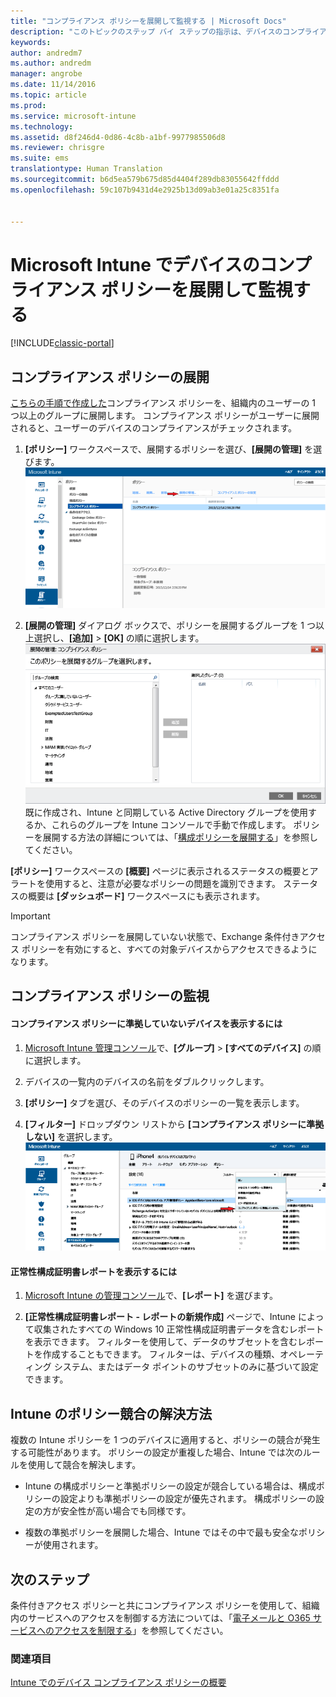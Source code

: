 ```yaml
---
title: "コンプライアンス ポリシーを展開して監視する | Microsoft Docs"
description: "このトピックのステップ バイ ステップの指示は、デバイスのコンプライアンス ポリシーを展開して監視するために使用します。"
keywords: 
author: andredm7
ms.author: andredm
manager: angrobe
ms.date: 11/14/2016
ms.topic: article
ms.prod: 
ms.service: microsoft-intune
ms.technology: 
ms.assetid: d8f246d4-0d86-4c8b-a1bf-9977985506d8
ms.reviewer: chrisgre
ms.suite: ems
translationtype: Human Translation
ms.sourcegitcommit: b6d5ea579b675d85d4404f289db83055642ffddd
ms.openlocfilehash: 59c107b9431d4e2925b13d09ab3e01a25c8351fa


---
```


# <a name="deploy-and-monitor-a-device-compliance-policy-in-microsoft-intune"></a>Microsoft Intune でデバイスのコンプライアンス ポリシーを展開して監視する

[!INCLUDE[classic-portal](../includes/classic-portal.md)]

## <a name="deploy-a-compliance-policy"></a>コンプライアンス ポリシーの展開
[こちらの手順で作成した](create-a-device-compliance-policy-in-microsoft-intune.md)コンプライアンス ポリシーを、組織内のユーザーの 1 つ以上のグループに展開します。 コンプライアンス ポリシーがユーザーに展開されると、ユーザーのデバイスのコンプライアンスがチェックされます。

1.  **[ポリシー]** ワークスペースで、展開するポリシーを選び、**[展開の管理]** を選びます。
![上部に [展開の管理] メニュー オプションが表示されているコンプライアンス ポリシー ページのスクリーンショット](./media/intune-sa-3c-deploy-compliance-policy2.png)

2.  **[展開の管理]** ダイアログ ボックスで、ポリシーを展開するグループを 1 つ以上選択し、**[追加]** > **[OK]** の順に選択します。
![[展開の管理] ダイアログ ボックスのスクリーン ショット](./media/intune-sa-3d-deploy-compliance-policy3-Manage.png) 既に作成され、Intune と同期している Active Directory グループを使用するか、これらのグループを Intune コンソールで手動で作成します。 ポリシーを展開する方法の詳細については、「[構成ポリシーを展開する](manage-settings-and-features-on-your-devices-with-microsoft-intune-policies.md)」を参照してください。

**[ポリシー]** ワークスペースの **[概要]** ページに表示されるステータスの概要とアラートを使用すると、注意が必要なポリシーの問題を識別できます。 ステータスの概要は **[ダッシュボード]** ワークスペースにも表示されます。

> [!IMPORTANT]
> コンプライアンス ポリシーを展開していない状態で、Exchange 条件付きアクセス ポリシーを有効にすると、すべての対象デバイスからアクセスできるようになります。

## <a name="monitor-the-compliance-policy"></a>コンプライアンス ポリシーの監視

#### <a name="to-view-devices-that-do-not-conform-to-a-compliance-policy"></a>コンプライアンス ポリシーに準拠していないデバイスを表示するには

1.  [Microsoft Intune 管理コンソール](https://manage.microsoft.com)で、**[グループ]** > **[すべてのデバイス]** の順に選択します。

2.  デバイスの一覧内のデバイスの名前をダブルクリックします。

3.  **[ポリシー]** タブを選び、そのデバイスのポリシーの一覧を表示します。

4.  **[フィルター]** ドロップダウン リストから **[コンプライアンス ポリシーに準拠しない]** を選択します。
![フィルター リストのオプション リストを示すスクリーンショット](./media/intune-sa-3e-view-device-noncompliance.png)

#### <a name="to-view-the-health-attestation-reports"></a>正常性構成証明書レポートを表示するには

1.  [Microsoft Intune の管理コンソール](https://manage.microsoft.com)で、**[レポート]** を選びます。

2.  **[正常性構成証明書レポート - レポートの新規作成]** ページで、Intune によって収集されたすべての Windows 10 正常性構成証明書データを含むレポートを表示できます。 フィルターを使用して、データのサブセットを含むレポートを作成することもできます。 フィルターは、デバイスの種類、オペレーティング システム、またはデータ ポイントのサブセットのみに基づいて設定できます。

## <a name="how-intune-resolves-policy-conflicts"></a>Intune のポリシー競合の解決方法
複数の Intune ポリシーを 1 つのデバイスに適用すると、ポリシーの競合が発生する可能性があります。 ポリシーの設定が重複した場合、Intune では次のルールを使用して競合を解決します。

-   Intune の構成ポリシーと準拠ポリシーの設定が競合している場合は、構成ポリシーの設定よりも準拠ポリシーの設定が優先されます。 構成ポリシーの設定の方が安全性が高い場合でも同様です。

-   複数の準拠ポリシーを展開した場合、Intune ではその中で最も安全なポリシーが使用されます。

## <a name="next-steps"></a>次のステップ
条件付きアクセス ポリシーと共にコンプライアンス ポリシーを使用して、組織内のサービスへのアクセスを制御する方法については、「[電子メールと O365 サービスへのアクセスを制限する](restrict-access-to-email-and-o365-services-with-microsoft-intune.md)」を参照してください。


### <a name="see-also"></a>関連項目
[Intune でのデバイス コンプライアンス ポリシーの概要](introduction-to-device-compliance-policies-in-microsoft-intune.md)



<!--HONumber=Dec16_HO2-->


